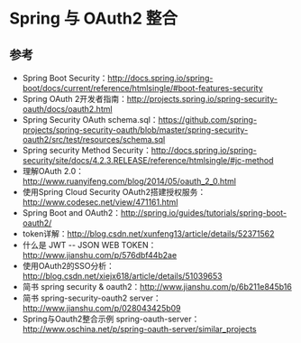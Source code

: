 # Spring 与 OAuth2 整合

## 参考
* Spring Boot Security：http://docs.spring.io/spring-boot/docs/current/reference/htmlsingle/#boot-features-security
* Spring OAuth 2开发者指南：http://projects.spring.io/spring-security-oauth/docs/oauth2.html
* Spring Security OAuth schema.sql：https://github.com/spring-projects/spring-security-oauth/blob/master/spring-security-oauth2/src/test/resources/schema.sql
* Spring security Method Security：http://docs.spring.io/spring-security/site/docs/4.2.3.RELEASE/reference/htmlsingle/#jc-method
* 理解OAuth 2.0：http://www.ruanyifeng.com/blog/2014/05/oauth_2_0.html
* 使用Spring Cloud Security OAuth2搭建授权服务：http://www.codesec.net/view/471161.html
* Spring Boot and OAuth2：http://spring.io/guides/tutorials/spring-boot-oauth2/
* token详解：http://blog.csdn.net/xunfeng13/article/details/52371562
* 什么是 JWT -- JSON WEB TOKEN：http://www.jianshu.com/p/576dbf44b2ae
* 使用OAuth2的SSO分析：http://blog.csdn.net/xiejx618/article/details/51039653
* 简书 spring security & oauth2：http://www.jianshu.com/p/6b211e845b16
* 简书 spring-security-oauth2 server：http://www.jianshu.com/p/028043425b09
* Spring与Oauth2整合示例 spring-oauth-server：http://www.oschina.net/p/spring-oauth-server/similar_projects